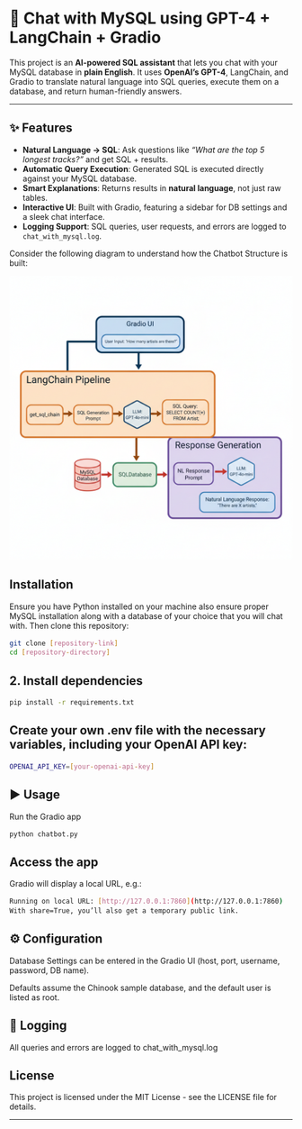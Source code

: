 # 💬 Chat with MySQL using GPT-4 + LangChain + Gradio

This project is an **AI-powered SQL assistant** that lets you chat with your MySQL database in **plain English**.
It uses **OpenAI’s GPT-4**, LangChain, and Gradio to translate natural language into SQL queries, execute them on a database, and return human-friendly answers.

---

## ✨ Features

-   **Natural Language → SQL**: Ask questions like _“What are the top 5 longest tracks?”_ and get SQL + results.
-   **Automatic Query Execution**: Generated SQL is executed directly against your MySQL database.
-   **Smart Explanations**: Returns results in **natural language**, not just raw tables.
-   **Interactive UI**: Built with Gradio, featuring a sidebar for DB settings and a sleek chat interface.
-   **Logging Support**: SQL queries, user requests, and errors are logged to `chat_with_mysql.log`.

Consider the following diagram to understand how the Chatbot Structure is built:

![Chatbot Architecture](./docs/Chatbot-Structure.png)

## Installation
Ensure you have Python installed on your machine also ensure proper MySQL installation along with a database of your choice that you will chat with. Then clone this repository:

```bash
git clone [repository-link]
cd [repository-directory]
```

## 2. Install dependencies

```bash
pip install -r requirements.txt
```

## Create your own .env file with the necessary variables, including your OpenAI API key:

```bash
OPENAI_API_KEY=[your-openai-api-key]
```

## ▶️ Usage
Run the Gradio app

```bash
python chatbot.py
```

## Access the app
Gradio will display a local URL, e.g.:

```bash
Running on local URL: [http://127.0.0.1:7860](http://127.0.0.1:7860)
With share=True, you’ll also get a temporary public link.
```
## ⚙️ Configuration
Database Settings can be entered in the Gradio UI (host, port, username, password, DB name).

Defaults assume the Chinook sample database, and the default user is listed as root.

## 📝 Logging
All queries and errors are logged to chat_with_mysql.log

## License
This project is licensed under the MIT License - see the LICENSE file for details.

---
